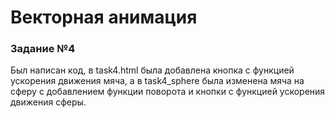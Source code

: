 # Векторная анимация

### Задание №4

Был написан код, в task4.html была добавлена кнопка с функцией ускорения движения мяча, а в task4_sphere была изменена мяча  на сферу с добавлением функции поворота и кнопки с функцией ускорения движения сферы.
